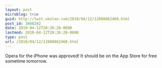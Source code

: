 ```yaml
---
layout: post
microblog: true
guid: http://twit.vmstan.com/2010/04/12/12080862460.html
post_id: 3048282
date: 2010-04-12T20:26:20-0600
lastmod: 2010-04-12T20:26:20-0600
type: post
url: /2010/04/12/12080862460.html
---
```

Opera for the iPhone was approved! It should be on the App Store for free sometime tomorrow.
